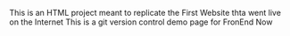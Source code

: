This is an HTML project meant to  replicate the First Website thta went live on the Internet
This is a git version control demo page for FronEnd Now